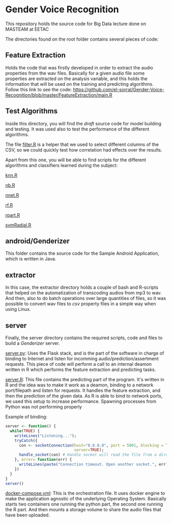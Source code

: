 # Gender Voice Recognition

This repository holds the source code for Big Data lecture done on MASTEAM at EETAC

The directories found on the root folder contains several pieces of code:

## Feature Extraction

Holds the code that was firstly developed in order to extract the audio properties from the wav files. Basically for a given audio file some properties are extracted on the analysis variable, and this holds the information that will be used on the training and predicting algorithms.
Follow this link to see the code: https://github.com/el-sorral/Gender-Voice-Recognition/blob/master/FeatureExtraction/main.R

## Test Algorithms

Inside this directory, you will find the *draft* source code for model building and testing. It was used also to test the performance of the different algorithms.

The file [filter.R](https://github.com/el-sorral/Gender-Voice-Recognition/blob/master/TestAlgorithms/filter.R) is a helper that we used to select different columns of the CSV, so we could quickly test how correlation had effects over the results.

Apart from this one, you will be able to find scripts for the different algorithms and classifiers learned during the subject:

[knn.R](https://github.com/el-sorral/Gender-Voice-Recognition/blob/master/TestAlgorithms/knn.R)

[nb.R](https://github.com/el-sorral/Gender-Voice-Recognition/blob/master/TestAlgorithms/nb.R)

[nnet.R](https://github.com/el-sorral/Gender-Voice-Recognition/blob/master/TestAlgorithms/nnet.R)

[rf.R](https://github.com/el-sorral/Gender-Voice-Recognition/blob/master/TestAlgorithms/rf.R)

[rpart.R](https://github.com/el-sorral/Gender-Voice-Recognition/blob/master/TestAlgorithms/rpart.R)

[svmRadial.R](https://github.com/el-sorral/Gender-Voice-Recognition/blob/master/TestAlgorithms/svmRadial.R)



## android/Genderizer

This folder contains the source code for the Sample Android Application, which is written in Java.

## extractor

In this case, the extractor directory holds a couple of bash and R-scripts that helped on the automatization of transcoding audios from mp3 to wav. And then, also to do batch operations over large quantities of files, so it was possible to convert wav files to *csv* property files in a simple way when using Linux.

## server

Finally, the server directory contains the required scripts, code and files to build a *Genderizer* server.

[server.py](https://github.com/el-sorral/Gender-Voice-Recognition/blob/master/server/server.py): Uses the Flask stack, and is the part of the software in charge of binding to Internet and listen for incomming audio/prediction/assertment requests. This piece of code will perform a call to an internal deamon written in R which performs the feature extraction and predicting tasks.

[server.R](https://github.com/el-sorral/Gender-Voice-Recognition/blob/master/server/server.R): This file contains the predicting part of the program. It's written in R and the idea was to make it work as a deamon, binding to a network port/filepath and listen for requests. It handles the feature extraction, and then the prediction of the given data.
As R is able to bind to network ports, we used this setup to increase performance. Spawning processes from Python was not performing properly

Example of binding:
```R
server <- function() {
  while(TRUE) {
    writeLines("Listening...");
    tryCatch({
      con <- socketConnection(host="0.0.0.0", port = 5001, blocking = TRUE,
                              server=TRUE);
      handle_socket(con) # Handle socket will read the file from a directory, and then process and predict it
    }, error= function(err) {
      writeLines(paste("Connection timeout. Open another socket.", err));
    })
  }
}
server()
```

[docker-compose.yml](https://github.com/el-sorral/Gender-Voice-Recognition/blob/master/server/docker-compose.yml): This is the orchestration file. It uses docker engine to make the application agnostic of the underlying Operating System. Basically starts two containers one running the python part, the second one running the R part. And then mounts a storage volume to share the audio files that have been uploaded.
